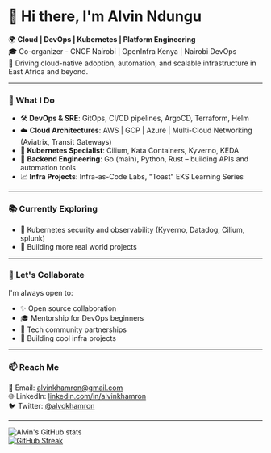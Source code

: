 # 👋 Hi there, I'm Alvin Ndungu

🌍 **Cloud | DevOps | Kubernetes | Platform Engineering**  
🎓 Co-organizer - CNCF Nairobi | OpenInfra Kenya | Nairobi DevOps  
🚀 Driving cloud-native adoption, automation, and scalable infrastructure in East Africa and beyond.

---

### 🔧 What I Do

- 🛠️ **DevOps & SRE**: GitOps, CI/CD pipelines, ArgoCD, Terraform, Helm
- ☁️ **Cloud Architectures**: AWS | GCP | Azure | Multi-Cloud Networking (Aviatrix, Transit Gateways)
- 🐳 **Kubernetes Specialist**: Cilium, Kata Containers, Kyverno, KEDA
- 🧠 **Backend Engineering**: Go (main), Python, Rust – building APIs and automation tools
- 📈 **Infra Projects**:  Infra-as-Code Labs, "Toast" EKS Learning Series

---

### 📚 Currently Exploring

- 🔬 Kubernetes security and observability (Kyverno, Datadog, Cilium, splunk)
- 🧪 Building more real world projects

---

### 🤝 Let's Collaborate

I'm always open to:
- ✨ Open source collaboration
- 🎓 Mentorship for DevOps beginners
- 📢 Tech community partnerships
- 🧩 Building cool infra projects

---

### 📫 Reach Me

📧 Email: [alvinkhamron@gmail.com](mailto:alvinkhamron@gmail.com)  
🌐 LinkedIn: [linkedin.com/in/alvinkhamron](https://linkedin.com/in/alvinkhamron)  
🐦 Twitter: [@alvokhamron](https://twitter.com/alvokhamron)

---

![Alvin's GitHub stats](https://github-readme-stats.vercel.app/api?username=alvo254&show_icons=true&theme=codeSTACKr)  
[![GitHub Streak](https://github-readme-streak-stats.herokuapp.com/?user=alvo254&theme=dark)](https://git.io/streak-stats)

<!---
alvo254/alvo254 is a ✨ special ✨ repository because its `README.md` (this file) appears on your GitHub profile.
You can click the Preview link to take a look at your changes.
--->
